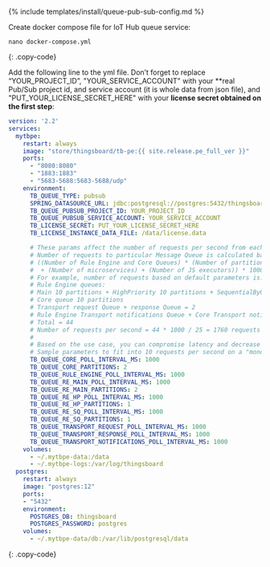 {% include templates/install/queue-pub-sub-config.md %}

Create docker compose file for IoT Hub queue service:

```text
nano docker-compose.yml
```
{: .copy-code}

Add the following line to the yml file. Don’t forget to replace “YOUR_PROJECT_ID”, "YOUR_SERVICE_ACCOUNT" with your **real Pub/Sub project id, and service account (it is whole data from json file), and "PUT_YOUR_LICENSE_SECRET_HERE" with your **license secret obtained on the first step**:

```yml
version: '2.2'
services:
  mytbpe:
    restart: always
    image: "store/thingsboard/tb-pe:{{ site.release.pe_full_ver }}"
    ports:
      - "8080:8080"
      - "1883:1883"
      - "5683-5688:5683-5688/udp"
    environment:
      TB_QUEUE_TYPE: pubsub
      SPRING_DATASOURCE_URL: jdbc:postgresql://postgres:5432/thingsboard
      TB_QUEUE_PUBSUB_PROJECT_ID: YOUR_PROJECT_ID
      TB_QUEUE_PUBSUB_SERVICE_ACCOUNT: YOUR_SERVICE_ACCOUNT
      TB_LICENSE_SECRET: PUT_YOUR_LICENSE_SECRET_HERE
      TB_LICENSE_INSTANCE_DATA_FILE: /data/license.data

      # These params affect the number of requests per second from each partitions per each queue.
      # Number of requests to particular Message Queue is calculated based on the formula:
      # ((Number of Rule Engine and Core Queues) * (Number of partitions per Queue) + (Number of transport queues)
      #  + (Number of microservices) + (Number of JS executors)) * 1000 / POLL_INTERVAL_MS
      # For example, number of requests based on default parameters is:
      # Rule Engine queues:
      # Main 10 partitions + HighPriority 10 partitions + SequentialByOriginator 10 partitions = 30
      # Core queue 10 partitions
      # Transport request Queue + response Queue = 2
      # Rule Engine Transport notifications Queue + Core Transport notifications Queue = 2
      # Total = 44
      # Number of requests per second = 44 * 1000 / 25 = 1760 requests
      # 
      # Based on the use case, you can compromise latency and decrease number of partitions/requests to the queue, if the message load is low.
      # Sample parameters to fit into 10 requests per second on a "monolith" deployment: 
      TB_QUEUE_CORE_POLL_INTERVAL_MS: 1000
      TB_QUEUE_CORE_PARTITIONS: 2
      TB_QUEUE_RULE_ENGINE_POLL_INTERVAL_MS: 1000
      TB_QUEUE_RE_MAIN_POLL_INTERVAL_MS: 1000
      TB_QUEUE_RE_MAIN_PARTITIONS: 2
      TB_QUEUE_RE_HP_POLL_INTERVAL_MS: 1000
      TB_QUEUE_RE_HP_PARTITIONS: 1
      TB_QUEUE_RE_SQ_POLL_INTERVAL_MS: 1000
      TB_QUEUE_RE_SQ_PARTITIONS: 1
      TB_QUEUE_TRANSPORT_REQUEST_POLL_INTERVAL_MS: 1000
      TB_QUEUE_TRANSPORT_RESPONSE_POLL_INTERVAL_MS: 1000
      TB_QUEUE_TRANSPORT_NOTIFICATIONS_POLL_INTERVAL_MS: 1000
    volumes:
      - ~/.mytbpe-data:/data
      - ~/.mytbpe-logs:/var/log/thingsboard
  postgres:
    restart: always
    image: "postgres:12"
    ports:
    - "5432"
    environment:
      POSTGRES_DB: thingsboard
      POSTGRES_PASSWORD: postgres
    volumes:
      - ~/.mytbpe-data/db:/var/lib/postgresql/data
```
{: .copy-code}

